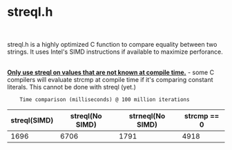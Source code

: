 # streql.h
<BR>

streql.h is a highly optimized C function to compare equality between two strings. It uses Intel's SIMD instructions if available to maximize perforance.

<BR>
<ins><B>Only use streql on values that are not known at compile time.</B></ins> - some C compilers will evaluate strcmp at compile time if it's comparing constant literals. This cannot be done with streql (yet.)


        Time comparison (milliseconds) @ 100 million iterations
| streql(SIMD)  | streql(No SIMD) | strneql(No SIMD) | strcmp == 0 |
| ------------- | -------------   | -------------    | ----------  |    
| 1696          | 6706            | 1791             | 4918        |
